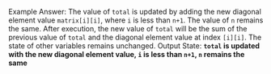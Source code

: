 Example Answer:
The value of `total` is updated by adding the new diagonal element value `matrix[i][i]`, where `i` is less than `n+1`. The value of `n` remains the same. After execution, the new value of `total` will be the sum of the previous value of `total` and the diagonal element value at index `[i][i]`. The state of other variables remains unchanged.
Output State: **`total` is updated with the new diagonal element value, `i` is less than `n+1`, `n` remains the same**
